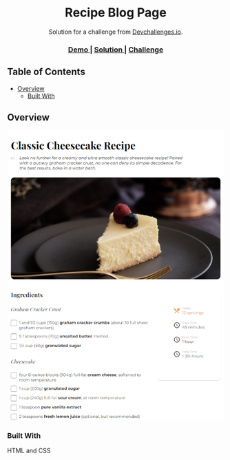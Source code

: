 <h1 align="center">Recipe Blog Page</h1>

<div align="center">
   Solution for a challenge from  <a href="http://devchallenges.io" target="_blank">Devchallenges.io</a>.
</div>

<div align="center">
  <h3>
    <a href="https://recipe-blog-page.paulio.vercel.app/">
      Demo
    </a>
    <span> | </span>
    <a href="https://github.com/paulio84/recipe-blog-page">
      Solution
    </a>
    <span> | </span>
    <a href="https://devchallenges.io/solutions/vCuvRfdZuhf9SgTu9VhN">
      Challenge
    </a>
  </h3>
</div>

## Table of Contents

- [Overview](#overview)
  - [Built With](#built-with)

## Overview

![screenshot](https://github.com/paulio84/recipe-blog-page/blob/main/src/assets/images/screenshot1.PNG)

### Built With

HTML and CSS
